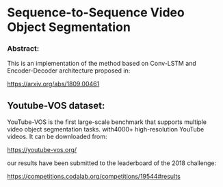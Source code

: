 # Sequence-to-Sequence Video Object Segmentation

### Abstract:
This is an implementation of the method based on Conv-LSTM and Encoder-Decoder architecture proposed in:

https://arxiv.org/abs/1809.00461 

## Youtube-VOS dataset:
YouTube-VOS is the first large-scale benchmark that supports multiple video object segmentation tasks. with4000+ high-resolution YouTube videos. It can be downloaded from:

https://youtube-vos.org/

our results have been submitted to the leaderboard of the 2018 challenge:

https://competitions.codalab.org/competitions/19544#results

###

